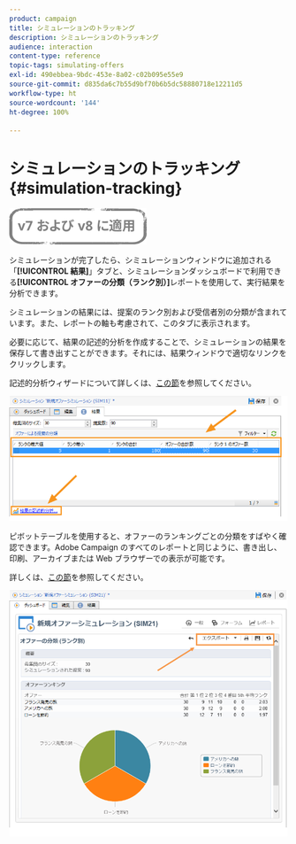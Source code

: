 ```yaml
---
product: campaign
title: シミュレーションのトラッキング
description: シミュレーションのトラッキング
audience: interaction
content-type: reference
topic-tags: simulating-offers
exl-id: 490ebbea-9bdc-453e-8a02-c02b095e55e9
source-git-commit: d835da6c7b55d9bf70b6b5dc58880718e12211d5
workflow-type: ht
source-wordcount: '144'
ht-degree: 100%

---
```


# シミュレーションのトラッキング{#simulation-tracking}

![](../../assets/common.svg)

シミュレーションが完了したら、シミュレーションウィンドウに追加される「**[!UICONTROL 結果]**」タブと、シミュレーションダッシュボードで利用できる&#x200B;**[!UICONTROL オファーの分類（ランク別）]**&#x200B;レポートを使用して、実行結果を分析できます。

シミュレーションの結果には、提案のランク別および受信者別の分類が含まれています。また、レポートの軸も考慮されて、このタブに表示されます。

必要に応じて、結果の記述的分析を作成することで、シミュレーションの結果を保存して書き出すことができます。それには、結果ウィンドウで適切なリンクをクリックします。

記述的分析ウィザードについて詳しくは、[この節](../../reporting/using/about-descriptive-analysis.md)を参照してください。

![](assets/offer_simulation_012.png)

ピボットテーブルを使用すると、オファーのランキングごとの分類をすばやく確認できます。Adobe Campaign のすべてのレポートと同じように、書き出し、印刷、アーカイブまたは Web ブラウザーでの表示が可能です。

詳しくは、[この節](../../reporting/using/actions-on-reports.md)を参照してください。

![](assets/offer_simulation_013.png)
